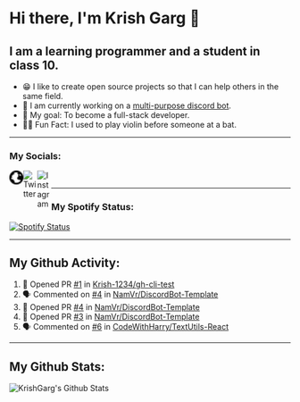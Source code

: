 # Hi there, I'm Krish Garg  👋

## I am a learning programmer and a student in class 10.
- 😁 I like to create open source projects so that I can help others in the same field.
- 🤖 I am currently working on a [multi-purpose discord bot](https://github.com/KrishGarg/Discord-Bot).
- 🥅 My goal: To become a full-stack developer.
- 👨‍🏭 Fun Fact: I used to play violin before someone at a bat.
---
### My Socials:
[<img align="left" alt="Website" width="25px" src="https://raw.githubusercontent.com/iconic/open-iconic/master/svg/globe.svg" />][website]
[<img align="left" alt="Twitter" width="25px" src="https://cdn.jsdelivr.net/npm/simple-icons@v3/icons/twitter.svg" />][twitter]
[<img align="left" alt="Instagram" width="25px" src="https://cdn.jsdelivr.net/npm/simple-icons@v3/icons/instagram.svg" />][instagram]
<br />

---

### My Spotify Status:
[<img src="https://readme-spotify-status-ten.vercel.app/api/run-spotify-status" alt="Spotify Status" width="400" />](https://open.spotify.com/user/2s0gb214xlmojv1cb8hb9ihze)


---
## My Github Activity:
<!--START_SECTION:activity-->
1. 💪 Opened PR [#1](https://github.com/Krish-1234/gh-cli-test/pull/1) in [Krish-1234/gh-cli-test](https://github.com/Krish-1234/gh-cli-test)
2. 🗣 Commented on [#4](https://github.com/NamVr/DiscordBot-Template/issues/4) in [NamVr/DiscordBot-Template](https://github.com/NamVr/DiscordBot-Template)
3. 💪 Opened PR [#4](https://github.com/NamVr/DiscordBot-Template/pull/4) in [NamVr/DiscordBot-Template](https://github.com/NamVr/DiscordBot-Template)
4. 💪 Opened PR [#3](https://github.com/NamVr/DiscordBot-Template/pull/3) in [NamVr/DiscordBot-Template](https://github.com/NamVr/DiscordBot-Template)
5. 🗣 Commented on [#6](https://github.com/CodeWithHarry/TextUtils-React/issues/6) in [CodeWithHarry/TextUtils-React](https://github.com/CodeWithHarry/TextUtils-React)
<!--END_SECTION:activity-->

---
## My Github Stats:
<img align="left" alt="KrishGarg's Github Stats" src="https://github-readme-stats-plum-chi.vercel.app/api?username=KrishGarg&show_icons=true&hide_border=true&theme=tokyonight" />

[website]: https://krishgarg.ga/
[twitter]: https://twitter.com/KrishGa95586696
[instagram]: https://www.instagram.com/krishgarg6306/
